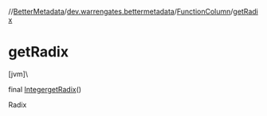 //[BetterMetadata](../../../index.md)/[dev.warrengates.bettermetadata](../index.md)/[FunctionColumn](index.md)/[getRadix](get-radix.md)

# getRadix

[jvm]\

final [Integer](https://docs.oracle.com/javase/8/docs/api/java/lang/Integer.html)[getRadix](get-radix.md)()

Radix
